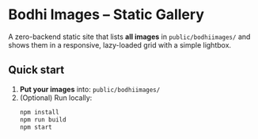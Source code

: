 # Bodhi Images – Static Gallery

A zero-backend static site that lists **all images** in `public/bodhiimages/` and shows them in a responsive, lazy-loaded grid with a simple lightbox.

## Quick start

1. **Put your images** into: `public/bodhiimages/`
2. (Optional) Run locally:
   ```bash
   npm install
   npm run build
   npm start